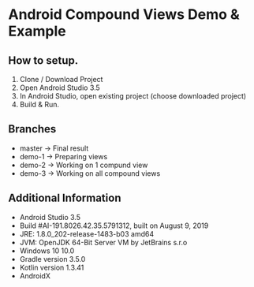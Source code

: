 # Android Compound Views Demo & Example
## How to setup.
1. Clone / Download Project
2. Open Android Studio 3.5
3. In Android Studio, open existing project (choose downloaded project)
4. Build & Run.

## Branches
- master -> Final result
- demo-1 -> Preparing views
- demo-2 -> Working on 1 compund view
- demo-3 -> Working on all compound views

## Additional Information
- Android Studio 3.5
- Build #AI-191.8026.42.35.5791312, built on August 9, 2019
- JRE: 1.8.0_202-release-1483-b03 amd64
- JVM: OpenJDK 64-Bit Server VM by JetBrains s.r.o
- Windows 10 10.0
- Gradle version 3.5.0
- Kotlin version 1.3.41
- AndroidX
